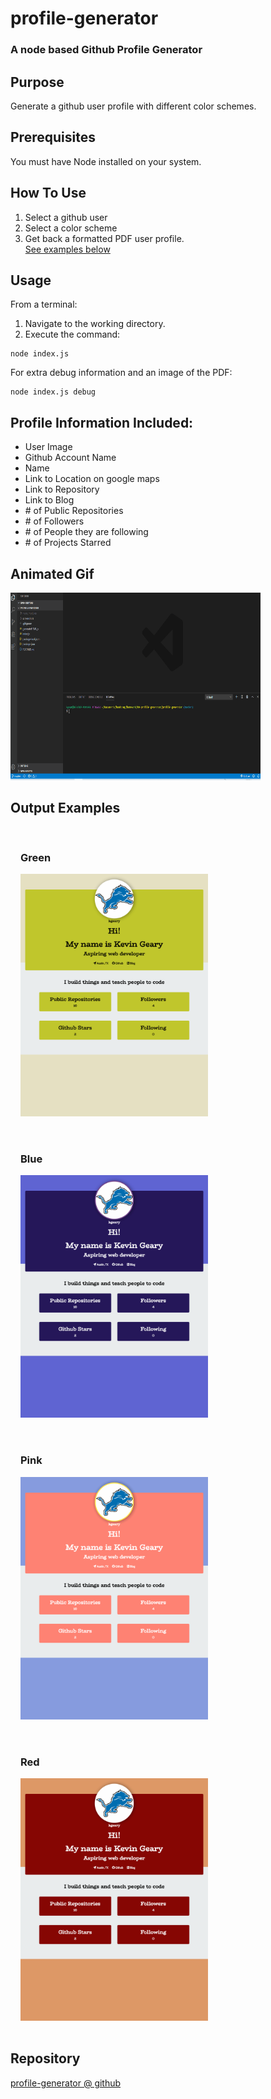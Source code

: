 # profile-generator

### A node based Github Profile Generator
## Purpose
Generate a github user profile with different color schemes.

## Prerequisites
You must have Node installed on your system.

## How To Use
1. Select a github user
2. Select a color scheme
3. Get back a formatted PDF user profile.   
<a href="#screenshots">See examples below</a>

## Usage
From a terminal:
1. Navigate to the working directory.
2. Execute the command:
```
node index.js
```

For extra debug information and an image of the PDF:
```
node index.js debug
```
## Profile Information Included:
* User Image
* Github Account Name
* Name
* Link to Location on google maps
* Link to Repository
* Link to Blog
* \# of Public Repositories
* \# of Followers
* \# of People they are following
* \# of Projects Starred

## Animated Gif
<a href="/screenshots/animated.gif">
  <img src="/screenshots/animated.gif" width="400px" height="300px">
</a>
<div id="screenshots"></div> 

## Output Examples
<section style="display: flex; flex-wrap: wrap;">
  <div style="padding: 1rem;">
    <h3>Green</h3>
    <img src="screenshots/green.png" width="300px" height="388px">
  </div>
  <div style="padding: 1rem;">
    <h3>Blue</h3>
    <img src="screenshots/blue.png" width="300px" height="388px">
  </div>
  <div style="padding: 1rem;">
    <h3>Pink</h3>
    <img src="screenshots/pink.png" width="300px" height="388px">
  </div>
  <div style="padding: 1rem;">
    <h3>Red</h3>
    <img src="screenshots/red.png" width="300px" height="388px">
  </div>
</section>

## Repository
[profile-generator @ github](https://github.com/kgeary/profile-generator/)